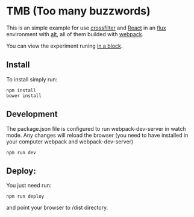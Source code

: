 # TMB (Too many buzzwords)

This is an simple example for use [crossfilter](http://square.github.io/crossfilter/) and [React](https://facebook.github.io/react/index.html) in an [flux](https://facebook.github.io/flux/) environment with [alt](http://alt.js.org/), all of them builded with [webpack](https://webpack.github.io/).

You can view the experiment runing [in a block](http://bl.ocks.org/proclamo/371dcca64a217154c956).

## Install

To install simply run:

```
npm install
bower install
```

## Development

The package.json file is configured to run webpack-dev-server in watch mode. Any changes will reload the browser (you need to have installed in your computer webpack and webpack-dev-server)

```
npm run dev
```

## Deploy:

You just need run:

```
npm run deploy
```

and point your browser to /dist directory.